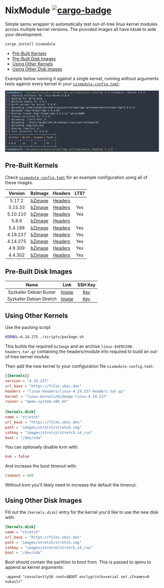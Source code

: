 
# NixModule [![cargo-badge][]][cargo-link]

Simple qemu wrapper to automatically test out-of-tree linux kernel modules across multiple kernel versions. The provided images all have `KASAN` to aide your development.

```sh
cargo install nixmodule
```

- [Pre-Built Kernels](#pre-built-kernels)  
- [Pre-Built Disk Images](#pre-built-disks)  
- [Using Other Kernels](#using-other-kernels)  
- [Using Other Disk Images](#using-other-disks)  


Example below running it against a single kernel, running without arguments tests against every kernel in your [`nixmodule-config.toml`](example/nixmodule-config.toml):

<p align="center">
  <img src="img/filter.png">
</p>

## Pre-Built Kernels <a name="pre-built-kernels"/>

Check [`nixmodule-config.toml`](example/nixmodule-config.toml) for an example configuration using all of these images.

| Version | BzImage   | Headers | LTS? |
| :---:   | :---:     | :---:   | :---:   | 
| 5.17.2  | [bZimage](https://files.sboc.dev/linux-kernels/bzImage-linux-5.17.2) | [Headers](https://files.sboc.dev/linux-headers/linux-5.17.2-headers.tar.gz)|    | 
| 5.15.33   | [bZimage](https://files.sboc.dev/linux-kernels/bzImage-linux-5.15.33)  | [Headers](https://files.sboc.dev/linux-headers/linux-5.15.33-headers.tar.gz)|  Yes  | 
| 5.10.110   | [bZimage](https://files.sboc.dev/linux-kernels/bzImage-linux-5.10.110)  | [Headers](https://files.sboc.dev/linux-headers/linux-5.10.110-headers.tar.gz)|  Yes  | 
| 5.8.9   | [bZimage](https://files.sboc.dev/linux-kernels/bzImage-linux-5.8.9)  | [Headers](https://files.sboc.dev/linux-headers/linux-5.8.9-headers.tar.gz)|    | 
| 5.4.188 | [bZimage](https://files.sboc.dev/linux-kernels/bzImage-linux-5.4.188)| [Headers](https://files.sboc.dev/linux-headers/linux-5.4.188-headers.tar.gz)| Yes  | 
| 4.19.237| [bZimage](https://files.sboc.dev/linux-kernels/bzImage-linux-4.19.237) | [Headers](https://files.sboc.dev/linux-headers/linux-4.19.237-headers.tar.gz)| Yes  | 
| 4.14.275| [bZimage](https://files.sboc.dev/linux-kernels/bzImage-linux-4.14.275) | [Headers](https://files.sboc.dev/linux-headers/linux-4.14.275-headers.tar.gz)| Yes | 
| 4.9.309| [bZimage](https://files.sboc.dev/linux-kernels/bzImage-linux-4.9.309) | [Headers](https://files.sboc.dev/linux-headers/linux-4.4.309-headers.tar.gz)| Yes  | 
| 4.4.302| [bZimage](https://files.sboc.dev/linux-kernels/bzImage-linux-4.4.302) | [Headers](https://files.sboc.dev/linux-headers/linux-4.4.302-headers.tar.gz)| Yes | 

## Pre-Built Disk Images <a name="pre-built-disks"/>

| Name    | Link      | SSH Key |
| :---:   | :---:     | :---:   |
| Syzkaller Debian Buster   | [Image](https://files.sboc.dev/images/syzkaller-buster/buster.img)  | [Key](https://files.sboc.dev/images/syzkaller-buster/buster.id_rsa)  |
| Syzkaller Debian Stretch   | [Image](https://files.sboc.dev/images/syzkaller-stretch/stretch.img)  | [Key](https://files.sboc.dev/images/syzkaller-stretch/stretch.id_rsa)  |

## Using Other Kernels <a name="using-other-kernels"/>

Use the packing script

```sh
KERNEL=4.14.275 ./scripts/package.sh
```

This builds the required `bzImage` and an archive `linux-$VERSION-headers.tar.gz` containing the headers/module info required to build an out-of-tree kernel module.

Then add the new kernel to your configuration file `nixmodule-config.toml`:

```toml
[[kernels]]
version = "4.19.237"
url_base = "https://files.sboc.dev"
headers = "linux-headers/linux-4.19.237-headers.tar.gz" 
kernel = "linux-kernels/bzImage-linux-4.19.237"
runner = "qemu-system-x86_64"

[kernels.disk]
name = "stretch"
url_base = "https://files.sboc.dev"
path = "images/stretch/stretch.img"
sshkey = "images/stretch/stretch.id_rsa"
boot = "/dev/sda"
```

You can optionally disable kvm with:

```toml
kvm = false
```

And increase the boot timeout with:

```toml
timeout = 600
```

Without kvm you'll likely need to increase the default the timeout.

## Using Other Disk Images <a name="using-other-disks"/>

Fill out the `[kernels.disk]` entry for the kernel you'd like to use the new disk with:

```toml
[kernels.disk]
name = "stretch"
url_base = "https://files.sboc.dev"
path = "images/stretch/stretch.img"
sshkey = "images/stretch/stretch.id_rsa"
boot = "/dev/sda"
```

Boot should contain the partition to boot from. This is passed to qemu to append as kernel arguments:

```
-append "console=ttyS0 root=$BOOT earlyprintk=serial net.ifnames=0 nokaslr"
```

[//]: # (badges/links)
[cargo-badge]: https://img.shields.io/crates/v/nixmodule.svg?label=crates.io
[cargo-link]: https://crates.io/crates/nixmodule
